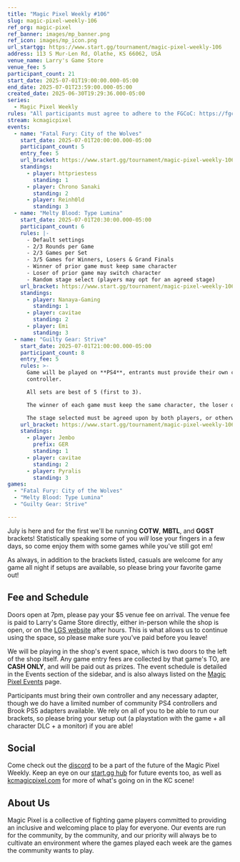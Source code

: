 ```yaml
---
title: "Magic Pixel Weekly #106"
slug: magic-pixel-weekly-106
ref_org: magic-pixel
ref_banner: images/mp_banner.png
ref_icon: images/mp_icon.png
url_startgg: https://www.start.gg/tournament/magic-pixel-weekly-106
address: 113 S Mur-Len Rd, Olathe, KS 66062, USA
venue_name: Larry's Game Store
venue_fee: 5
participant_count: 21
start_date: 2025-07-01T19:00:00.000-05:00
end_date: 2025-07-01T23:59:00.000-05:00
created_date: 2025-06-30T19:29:36.000-05:00
series:
  - Magic Pixel Weekly
rules: "All participants must agree to adhere to the FGCoC: https://fgcoc.com/"
stream: kcmagicpixel
events:
  - name: "Fatal Fury: City of the Wolves"
    start_date: 2025-07-01T20:00:00.000-05:00
    participant_count: 5
    entry_fee: 5
    url_bracket: https://www.start.gg/tournament/magic-pixel-weekly-106/events/fatal-fury-city-of-the-wolves/brackets/2012347/2947554
    standings:
      - player: httpriestess
        standing: 1
      - player: Chrono Sanaki
        standing: 2
      - player: Reinh0ld
        standing: 3
  - name: "Melty Blood: Type Lumina"
    start_date: 2025-07-01T20:30:00.000-05:00
    participant_count: 6
    rules: |-
      - Default settings
      - 2/3 Rounds per Game
      - 2/3 Games per Set
      - 3/5 Games for Winners, Losers & Grand Finals
      - Winner of prior game must keep same character
      - Loser of prior game may switch character
      - Random stage select (players may opt for an agreed stage)
    url_bracket: https://www.start.gg/tournament/magic-pixel-weekly-106/events/melty-blood-type-lumina/brackets/2012341/2947548
    standings:
      - player: Nanaya-Gaming
        standing: 1
      - player: cavitae
        standing: 2
      - player: Emi
        standing: 3
  - name: "Guilty Gear: Strive"
    start_date: 2025-07-01T21:00:00.000-05:00
    participant_count: 8
    entry_fee: 5
    rules: >-
      Game will be played on **PS4**, entrants must provide their own compatible
      controller.  

      All sets are best of 5 (first to 3).  

      The winner of each game must keep the same character, the loser of that game may switch characters.  

      The stage selected must be agreed upon by both players, or otherwise selected at random.
    url_bracket: https://www.start.gg/tournament/magic-pixel-weekly-106/events/guilty-gear-strive/brackets/2012339/2947546
    standings:
      - player: Jembo
        prefix: GER
        standing: 1
      - player: cavitae
        standing: 2
      - player: Pyralis
        standing: 3
games:
  - "Fatal Fury: City of the Wolves"
  - "Melty Blood: Type Lumina"
  - "Guilty Gear: Strive"

---
```


July is here and for the first we'll be running **COTW**, **MBTL**, and **GGST** brackets! Statistically speaking some of you _will_ lose your fingers in a few days, so come enjoy them with some games while you've still got em!<!--more-->

As always, in addition to the brackets listed, casuals are welcome for any game all night if setups are available, so please bring your favorite game out! 

## Fee and Schedule

Doors open at 7pm, please pay your $5 venue fee on arrival. The venue fee is paid to Larry's Game Store directly, either in-person while the shop is open, or on the [LGS website](https://www.larrysgamestore.com/products/kc-magic-pixel-5) after hours. This is what allows us to continue using the space, so please make sure you've paid before you leave!

We will be playing in the shop's event space, which is two doors to the left of the shop itself. Any game entry fees are collected by that game's TO, are **CASH ONLY**, and will be paid out as prizes. The event schedule is detailed in the Events section of the sidebar, and is also always listed on the [Magic Pixel Events](https://kcmagicpixel.com/events/) page.

Participants must bring their own controller and any necessary adapter, though we do have a limited number of community PS4 controllers and Brook PS5 adapters available. We rely on all of you to be able to run our brackets, so please bring your setup out (a playstation with the game + all character DLC + a monitor) if you are able!  

## Social

Come check out the [discord](https://discord.gg/jkmn6CVrrQ) to be a part of the future of the Magic Pixel Weekly. Keep an eye on our [start.gg hub](https://www.start.gg/hub/magic-pixel) for future events too, as well as [kcmagicpixel.com](https://kcmagicpixel.com) for more of what's going on in the KC scene!

## About Us

Magic Pixel is a collective of fighting game players committed to providing an inclusive and welcoming place to play for everyone. Our events are run for the community, by the community, and our priority will always be to cultivate an environment where the games played each week are the games the community wants to play.
  